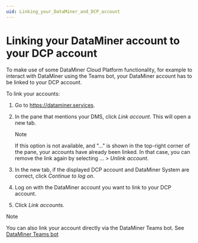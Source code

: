 ```yaml
---
uid: Linking_your_DataMiner_and_DCP_account
---
```


# Linking your DataMiner account to your DCP account

To make use of some DataMiner Cloud Platform functionality, for example to interact with DataMiner using the Teams bot, your DataMiner account has to be linked to your DCP account.

To link your accounts:

1. Go to <https://dataminer.services>.

1. In the pane that mentions your DMS, click *Link account*. This will open a new tab.

   > [!NOTE]
   > If this option is not available, and "..." is shown in the top-right corner of the pane, your accounts have already been linked. In that case, you can remove the link again by selecting ... > *Unlink account*.

1. In the new tab, if the displayed DCP account and DataMiner System are correct, click *Continue to log on*.

1. Log on with the DataMiner account you want to link to your DCP account.

1. Click *Link accounts*.

> [!NOTE]
> You can also link your account directly via the DataMiner Teams bot. See [DataMiner Teams bot](xref:DataMiner_Teams_bot)
